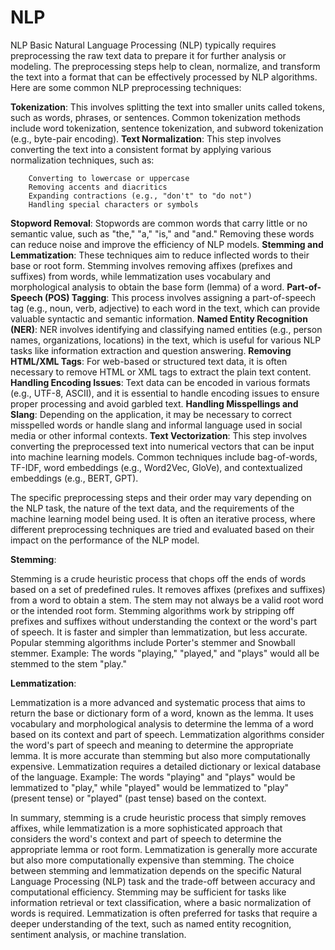 # NLP
NLP Basic 
Natural Language Processing (NLP) typically requires preprocessing the raw text data to prepare it for further analysis or modeling. The preprocessing steps help to clean, normalize, and transform the text into a format that can be effectively processed by NLP algorithms. Here are some common NLP preprocessing techniques:

**Tokenization**: This involves splitting the text into smaller units called tokens, such as words, phrases, or sentences. Common tokenization methods include word tokenization, sentence tokenization, and subword tokenization (e.g., byte-pair encoding).
**Text Normalization**: This step involves converting the text into a consistent format by applying various normalization techniques, such as:

        Converting to lowercase or uppercase
        Removing accents and diacritics
        Expanding contractions (e.g., "don't" to "do not")
        Handling special characters or symbols

**Stopword Removal**: Stopwords are common words that carry little or no semantic value, such as "the," "a," "is," and "and." Removing these words can reduce noise and improve the efficiency of NLP models.
**Stemming and Lemmatization**: These techniques aim to reduce inflected words to their base or root form. Stemming involves removing affixes (prefixes and suffixes) from words, while lemmatization uses vocabulary and morphological analysis to obtain the base form (lemma) of a word.
**Part-of-Speech (POS) Tagging**: This process involves assigning a part-of-speech tag (e.g., noun, verb, adjective) to each word in the text, which can provide valuable syntactic and semantic information.
**Named Entity Recognition (NER)**: NER involves identifying and classifying named entities (e.g., person names, organizations, locations) in the text, which is useful for various NLP tasks like information extraction and question answering.
**Removing HTML/XML Tags**: For web-based or structured text data, it is often necessary to remove HTML or XML tags to extract the plain text content.
**Handling Encoding Issues**: Text data can be encoded in various formats (e.g., UTF-8, ASCII), and it is essential to handle encoding issues to ensure proper processing and avoid garbled text.
**Handling Misspellings and Slang**: Depending on the application, it may be necessary to correct misspelled words or handle slang and informal language used in social media or other informal contexts.
**Text Vectorization**: This step involves converting the preprocessed text into numerical vectors that can be input into machine learning models. Common techniques include bag-of-words, TF-IDF, word embeddings (e.g., Word2Vec, GloVe), and contextualized embeddings (e.g., BERT, GPT).

The specific preprocessing steps and their order may vary depending on the NLP task, the nature of the text data, and the requirements of the machine learning model being used. It is often an iterative process, where different preprocessing techniques are tried and evaluated based on their impact on the performance of the NLP model.


**Stemming**:

Stemming is a crude heuristic process that chops off the ends of words based on a set of predefined rules.
It removes affixes (prefixes and suffixes) from a word to obtain a stem.
The stem may not always be a valid root word or the intended root form.
Stemming algorithms work by stripping off prefixes and suffixes without understanding the context or the word's part of speech.
It is faster and simpler than lemmatization, but less accurate.
Popular stemming algorithms include Porter's stemmer and Snowball stemmer.
Example: The words "playing," "played," and "plays" would all be stemmed to the stem "play."

**Lemmatization**:

Lemmatization is a more advanced and systematic process that aims to return the base or dictionary form of a word, known as the lemma.
It uses vocabulary and morphological analysis to determine the lemma of a word based on its context and part of speech.
Lemmatization algorithms consider the word's part of speech and meaning to determine the appropriate lemma.
It is more accurate than stemming but also more computationally expensive.
Lemmatization requires a detailed dictionary or lexical database of the language.
Example: The words "playing" and "plays" would be lemmatized to "play," while "played" would be lemmatized to "play" (present tense) or "played" (past tense) based on the context.

In summary, stemming is a crude heuristic process that simply removes affixes, while lemmatization is a more sophisticated approach that considers the word's context and part of speech to determine the appropriate lemma or root form. Lemmatization is generally more accurate but also more computationally expensive than stemming.
The choice between stemming and lemmatization depends on the specific Natural Language Processing (NLP) task and the trade-off between accuracy and computational efficiency. Stemming may be sufficient for tasks like information retrieval or text classification, where a basic normalization of words is required. Lemmatization is often preferred for tasks that require a deeper understanding of the text, such as named entity recognition, sentiment analysis, or machine translation.
